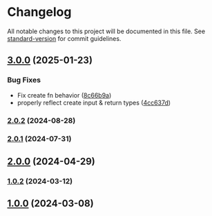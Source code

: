 # Changelog

All notable changes to this project will be documented in this file. See [standard-version](https://github.com/conventional-changelog/standard-version) for commit guidelines.

## [3.0.0](https://github.com/Netatwork-de/odata-edm-generator/compare/v2.0.1...v3.0.0) (2025-01-23)


### Bug Fixes

* Fix create fn behavior ([8c66b9a](https://github.com/Netatwork-de/odata-edm-generator/commit/8c66b9a0ac3f01c2175c94e87880d22e19cef46a))
* properly reflect create input & return types ([4cc637d](https://github.com/Netatwork-de/odata-edm-generator/commit/4cc637de1d285d31a0310e0d025225e24d688860))

### [2.0.2](https://github.com/Netatwork-de/odata-edm-generator/compare/v2.0.1...v2.0.2) (2024-08-28)

### [2.0.1](https://github.com/Netatwork-de/odata-edm-generator/compare/v2.0.0...v2.0.1) (2024-07-31)

## [2.0.0](https://github.com/Netatwork-de/odata-edm-generator/compare/v1.0.2...v2.0.0) (2024-04-29)

### [1.0.2](https://github.com/Netatwork-de/odata-edm-generator/compare/v1.0.0...v1.0.2) (2024-03-12)

## [1.0.0](https://github.com/Netatwork-de/odata-edm-generator/compare/v1.0.0-7...v1.0.0) (2024-03-08)
